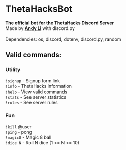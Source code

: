 # ThetaHacksBot

**The official bot for the ThetaHacks Discord Server**<br>
Made by **[Andy Li](https://github.com/andyli23)** with discord.py<br><br>
Dependencies: os, discord, dotenv, discord.py, random

## Valid commands:

### Utility<br>
`!signup` - Signup form link<br>
`!info` - ThetaHacks information<br>
`!help` - View valid commands<br>
`!stats` - See server statistics<br>
`!rules` - See server rules<br>

### Fun<br>
`!kill` @user<br>
`!ping` - pong<br>
`!magic8` - Magic 8 ball<br>
`!dice N` - Roll N dice (1 <= N <= 10)<br>
